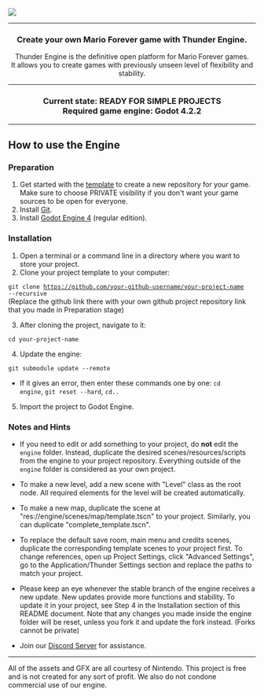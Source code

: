 <img src="https://nx.wtf/s/ckNQqDTNRrb9r89/download/Frame_17.png">

------------
<h3 align="center">
Create your own Mario Forever game with Thunder Engine.
</h3>

<div align="center">
Thunder Engine is the definitive open platform for Mario Forever games.<br/>
It allows you to create games with previously unseen level of flexibility and stability.
</div>

------------

<h3 align="center">
Current state: READY FOR SIMPLE PROJECTS<br/>
Required game engine: Godot 4.2.2
</h3>

------------
<h2>How to use the Engine</h2>

<h3>Preparation</h3>

1. Get started with the [template](https://github.com/Thunder-Engine-Dev/te-template) to create a new repository for your game. Make sure to choose PRIVATE visibility if you don't want your game sources to be open for everyone.
2. Install [Git](https://git-scm.com/downloads).
3. Install [Godot Engine 4](https://godotengine.org/) (regular edition).

<h3>Installation</h3>

1. Open a terminal or a command line in a directory where you want to store your project.<br/>
2. Clone your project template to your computer:

<code>git clone https://github.com/your-github-username/your-project-name --recursive</code><br/>
(Replace the github link there with your own github project repository link that you made in Preparation stage)<br/>

3. After cloning the project, navigate to it:

<code>cd your-project-name</code>

4. Update the engine:

<code>git submodule update --remote</code><br/>
- If it gives an error, then enter these commands one by one: <code>cd engine</code>, <code>git reset --hard</code>, <code>cd..</code>

5. Import the project to Godot Engine.

<h3>Notes and Hints</h3>

- If you need to edit or add something to your project, do **not** edit the <code>engine</code> folder. Instead, duplicate the desired scenes/resources/scripts from the engine to your project repository. Everything outside of the <code>engine</code> folder is considered as your own project.

- To make a new level, add a new scene with "Level" class as the root node. All required elements for the level will be created automatically.

- To make a new map, duplicate the scene at "res://engine/scenes/map/template.tscn" to your project. Similarly, you can duplicate "complete_template.tscn".

- To replace the default save room, main menu and credits scenes, duplicate the corresponding template scenes to your project first. To change references, open up Project Settings, click "Advanced Settings", go to the Application/Thunder Settings section and replace the paths to match your project.

- Please keep an eye whenever the stable branch of the engine receives a new update. New updates provide more functions and stability. To update it in your project, see Step 4 in the Installation section of this README document. Note that any changes you made inside the engine folder will be reset, unless you fork it and update the fork instead. (Forks cannot be private)

- Join our [Discord Server](https://discord.gg/VwgV6GmwXv) for assistance.

------------
All of the assets and GFX are all courtesy of Nintendo. This project is free and is not created for any sort of profit. We also do not condone commercial use of our engine.

